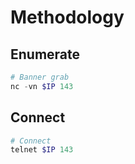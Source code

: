 # Methodology

## Enumerate

```powershell
# Banner grab
nc -vn $IP 143
```

## Connect

```powershell
# Connect
telnet $IP 143
```
